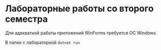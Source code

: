# Лабораторные работы со второго семестра

Для адекватной работы приложений WinForms требуется ОС Windows

В папке с лабораторной `dotnet run`
